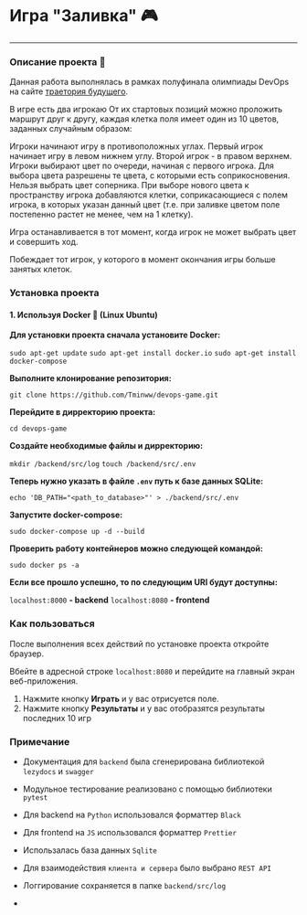 # Игра "Заливка" 🎮

---

### Описание проекта 📝

Данная работа выполнялась в рамках полуфинала олимпиады DevOps на сайте [траетория будущего](https://tbolimpiada.ru/).

В игре есть два игрокаю От их стартовых позиций можно проложить маршрут друг к другу, каждая клетка поля имеет один из 10 цветов, заданных случайным образом:

Игроки начинают игру в противоположных углах. Первый игрок начинает игру в левом нижнем углу. Второй игрок - в правом верхнем. Игроки выбирают цвет по очереди, начиная с первого игрока. Для выбора цвета разрешены те цвета, с которыми есть соприкосновения. Нельзя выбрать цвет соперника. При выборе нового цвета к пространству игрока добавляются клетки, соприкасающиеся с полем игрока, в которых указан данный цвет (т.е. при заливке цветом поле постепенно растет не менее, чем на 1 клетку).

Игра останавливается в тот момент, когда игрок не может выбрать цвет и совершить ход.

Побеждает тот игрок, у которого в момент окончания игры больше занятых клеток.

### Установка проекта

#### 1. Используя Docker 🐋 (Linux Ubuntu)

**Для установки проекта сначала установите Docker:**

`sudo apt-get update`
`sudo apt-get install docker.io`
`sudo apt-get install docker-compose`

**Выполните клонирование репозитория:**

`git clone https://github.com/Tminww/devops-game.git`

**Перейдите в дирректорию проекта:**

`cd devops-game`

**Создайте необходимые файлы и дирректорию:**

`mkdir /backend/src/log`
`touch /backend/src/.env`

**Теперь нужно указать в файле `.env` путь к базе данных SQLite:**

`echo 'DB_PATH="<path_to_database>"' > ./backend/src/.env`

**Запустите docker-compose:**

`sudo docker-compose up -d --build`

**Проверить работу контейнеров можно следующей командой:**

`sudo docker ps -a`

**Если все прошло успешно, то по следующим URI будут доступны:**

`localhost:8000` **- backend**
`localhost:8080` **- frontend**

### Как пользоваться

После выполнения всех действий по установке проекта откройте браузер.

Вбейте в адресной строке `localhost:8080` и перейдите на главный экран веб-приложения.

1. Нажмите кнопку **Играть** и у вас отрисуется поле.
2. Нажмите кнопку **Результаты** и у вас отобразятся результаты последних 10 игр

### Примечание

- Документация для `backend` была сгенерирована библиотекой `lezydocs` и `swagger`

- Модульное тестирование реализовано с помощью библиотеки `pytest`

- Для backend на `Python` использовался форматтер `Black`
- Для frontend на `JS` использовался форматтер `Prettier`
- Использалась база данных `Sqlite`
- Для взаимодействия `клиента и сервера` было выбрано `REST API`
- Логгирование сохраняется в папке `backend/src/log`
-
